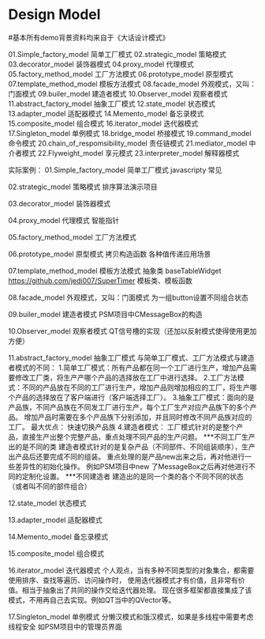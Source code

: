 # Design Model

#基本所有demo背景资料均来自于《大话设计模式》

01.Simple_factory_model           简单工厂模式
02.strategic_model                策略模式
03.decorator_model                装饰器模式
04.proxy_model                    代理模式
05.factory_method_model           工厂方法模式
06.prototype_model                原型模式
07.template_method_model          模板方法模式
08.facade_model                   外观模式，又叫：门面模式
09.builer_model                   建造者模式
10.Observer_model                 观察者模式
11.abstract_factory_model         抽象工厂模式
12.state_model                    状态模式
13.adapter_model                  适配器模式
14.Memento_model                  备忘录模式
15.composite_model                组合模式
16.iterator_model                 迭代器模式
17.Singleton_model                单例模式
18.bridge_model                   桥接模式
19.command_model                  命令模式
20.chain_of_respomsibility_model  责任链模式
21.mediator_model                 中介者模式
22.Flyweight_model                享元模式
23.interpreter_model              解释器模式


实际案例：
01.Simple_factory_model  简单工厂模式
	javascripty 常见
	
02.strategic_model       策略模式
	排序算法演示项目
	
03.decorator_model       装饰器模式

04.proxy_model           代理模式
	智能指针

05.factory_method_model  工厂方法模式

06.prototype_model       原型模式
	拷贝构造函数
	各种值传递应用场景
	
07.template_method_model 模板方法模式
	抽象类
	baseTableWidget
	https://github.com/jedi007/SuperTimer
	模板类、模板函数
	
08.facade_model          外观模式，又叫：门面模式
	为一组button设置不同组合状态
	
09.builer_model          建造者模式
	PSM项目中CMessageBox的构造
	
10.Observer_model        观察者模式
	QT信号槽的实现（还加以反射模式使得使用更加方便）
	
11.abstract_factory_model 抽象工厂模式
	与简单工厂模式、工厂方法模式与建造者模式的不同：
	1.简单工厂模式：所有产品都在同一个工厂进行生产，增加产品需要修改工厂类，将生产产哪个产品的选择放在工厂中进行选择。
	2.工厂方法模式：不同的产品放在不同的工厂进行生产，增加产品则增加相应的工厂，将生产哪个产品的选择放在了客户端进行（客户端选择工厂）。
	3.抽象工厂模式：面向的是产品族，不同产品族在不同发工厂进行生产，每个工厂生产对应产品族下的多个产品。
					增加产品时需要在多个产品族下分别添加，并且同时修改不同产品族对应的工厂。
					最大优点： 快速切换产品族
	4.建造者模式：  工厂模式针对的是整个产品，直接生产出整个完整产品，重点处理不同产品的生产问题。
							***不同工厂生产出的是不同的类
					建造者模式针对的是复杂产品（不同部件、不同组装顺序），生产出产品后还要完成不同的组装。
						  重点处理的是产品new出来之后，再对他进行一些差异性的初始化操作。
						  例如PSM项目中new 了MessageBox之后再对他进行不同的定制化设置。
						    ***不同建造者 建造出的是同一个类的各个不同不同的状态（或者叫不同的部件组合）
					
12.state_model            状态模式

13.adapter_model          适配器模式

14.Memento_model          备忘录模式

15.composite_model        组合模式

16.iterator_model         迭代器模式	
	个人观点，当有多种不同类型的对象集合，都需要使用排序、查找等遍历、访问操作时，
	使用迭代器模式才有价值，且非常有价值。相当于抽象出了共同的操作交给迭代器处理。
	现在很多框架都直接集成了该模式，不用再自己去实现。例如QT当中的QVector等。
	
17.Singleton_model        单例模式
	分懒汉模式和饿汉模式，如果是多线程中需要考虑线程安全
	如PSM项目中的管理员界面